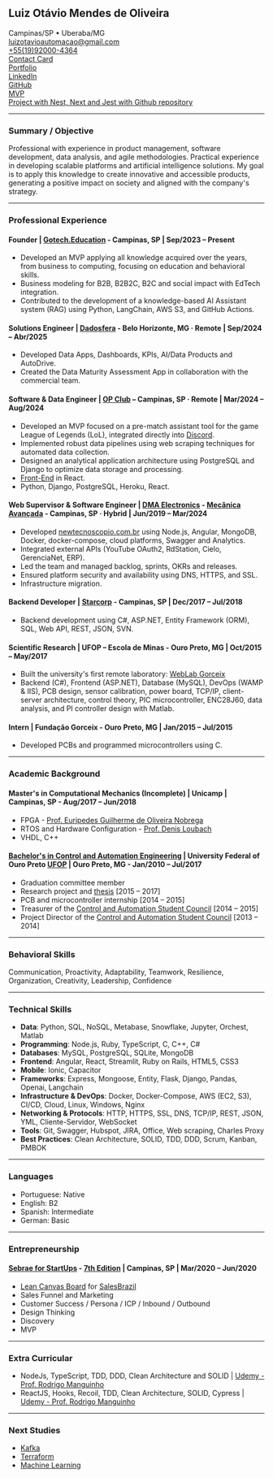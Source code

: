 ## Luiz Otávio Mendes de Oliveira

Campinas/SP • Uberaba/MG  
luizotavioautomacao@gmail.com   
[+55(19)92000-4364](https://api.whatsapp.com/send?phone=5519920004364)   
[Contact Card](https://luizotavio.netlify.app)   
[Portfolio](https://luizotavio.netlify.app/portifolio)   
[LinkedIn](https://www.linkedin.com/in/luiz-otavio-mendes-de-oliveira)   
[GitHub](https://github.com/luizotavioautomacao)   
[MVP](https://gotech.education)  
[Project with Nest, Next and Jest with Github repository](https://assistir-tv.shop)  

---

### Summary / Objective

Professional with experience in product management, software development, data analysis, and agile methodologies. Practical experience in developing scalable platforms and artificial intelligence solutions. My goal is to apply this knowledge to create innovative and accessible products, generating a positive impact on society and aligned with the company's strategy.

---

### Professional Experience

#### Founder | [Gotech.Education](https://gotech.education) - Campinas, SP | Sep/2023 – Present  
- Developed an MVP applying all knowledge acquired over the years, from business to computing, focusing on education and behavioral skills.  
- Business modeling for B2B, B2B2C, B2C and social impact with EdTech integration.  
- Contributed to the development of a knowledge-based AI Assistant system (RAG) using Python, LangChain, AWS S3, and GitHub Actions.   

#### Solutions Engineer | [Dadosfera](https://dadosfera.ai) - Belo Horizonte, MG · Remote | Sep/2024 – Abr/2025  
- Developed Data Apps, Dashboards, KPIs, AI/Data Products and AutoDrive.  
- Created the Data Maturity Assessment App in collaboration with the commercial team.  

#### Software & Data Engineer | [OP Club](https://opclub.gg) – Campinas, SP · Remote | Mar/2024 – Aug/2024
- Developed an MVP focused on a pre-match assistant tool for the game League of Legends (LoL), integrated directly into [Discord](https://discord.com/oauth2/authorize?client_id=1228089697088311298&response_type=code&redirect_uri=https%3A%2F%2Fwww.opclub.gg%2FgetDiscordToken&scope=email+identify).  
- Implemented robust data pipelines using web scraping techniques for automated data collection.  
- Designed an analytical application architecture using PostgreSQL and Django to optimize data storage and processing.  
- [Front-End](https://opclub.netlify.app) in React.  
- Python, Django, PostgreSQL, Heroku, React.  

#### Web Supervisor & Software Engineer | [DMA Electronics](http://dma.ind.br) - [Mecânica Avançada](https://mecanicaavancada.com.br) - Campinas, SP · Hybrid | Jun/2019 – Mar/2024  
- Developed [newtecnoscopio.com.br](https://newtecnoscopio.com.br) using Node.js, Angular, MongoDB, Docker, docker-compose, cloud platforms, Swagger and Analytics.  
- Integrated external APIs (YouTube OAuth2, RdStation, Cielo, GerenciaNet, ERP).  
- Led the team and managed backlog, sprints, OKRs and releases.  
- Ensured platform security and availability using DNS, HTTPS, and SSL.  
- Infrastructure migration.  

#### Backend Developer | [Starcorp](http://www.starcorp.com.br) - Campinas, SP | Dec/2017 – Jul/2018  
- Backend development using C#, ASP.NET, Entity Framework (ORM), SQL, Web API, REST, JSON, SVN.

#### Scientific Research | UFOP – Escola de Minas - Ouro Preto, MG | Oct/2015 – May/2017  
- Built the university's first remote laboratory: [WebLab Gorceix](https://decat.ufop.br/weblab-gorceix)  
- Backend (C#), Frontend (ASP.NET), Database (MySQL), DevOps (WAMP & IIS), PCB design, sensor calibration, power board, TCP/IP, client-server architecture, control theory, PIC microcontroller, ENC28J60, data analysis, and PI controller design with Matlab.

#### Intern | Fundação Gorceix - Ouro Preto, MG | Jan/2015 – Jul/2015  
- Developed PCBs and programmed microcontrollers using C.

---

### Academic Background

#### Master's in Computational Mechanics (Incomplete) | Unicamp | Campinas, SP - Aug/2017 – Jun/2018  
- FPGA - [Prof. Euripedes Guilherme de Oliveira Nobrega](http://buscatextual.cnpq.br/buscatextual/visualizacv.do?id=K4793197T1)  
- RTOS and Hardware Configuration - [Prof. Denis Loubach](http://www.comp.ita.br/~dloubach)  
- VHDL, C++

#### [Bachelor's in Control and Automation Engineering](https://zeppelin10.ufop.br/SistemaAcademico/MatrizCurricular?codCurso=AUT) | University Federal of Ouro Preto [UFOP](https://ufop.br) | Ouro Preto, MG - Jan/2010 – Jul/2017  
- Graduation committee member  
- Research project and [thesis](https://www.monografias.ufop.br/handle/35400000/440) [2015 – 2017]  
- PCB and microcontroller internship [2014 – 2015]  
- Treasurer of the [Control and Automation Student Council](https://decat.ufop.br/caeca) [2014 – 2015]  
- Project Director of the [Control and Automation Student Council](https://decat.ufop.br/caeca) [2013 – 2014]

---

### Behavioral Skills

Communication, Proactivity, Adaptability, Teamwork, Resilience, Organization, Creativity, Leadership, Confidence

---

### Technical Skills

- **Data**: Python, SQL, NoSQL, Metabase, Snowflake, Jupyter, Orchest, Matlab  
- **Programming**: Node.js, Ruby, TypeScript, C, C++, C#  
- **Databases**: MySQL, PostgreSQL, SQLite, MongoDB  
- **Frontend**: Angular, React, Streamlit, Ruby on Rails, HTML5, CSS3  
- **Mobile**: Ionic, Capacitor     
- **Frameworks**: Express, Mongoose, Entity, Flask, Django, Pandas, Openai, Langchain  
- **Infrastructure & DevOps**: Docker, Docker-Compose, AWS (EC2, S3), CI/CD, Cloud, Linux, Windows, Nginx  
- **Networking & Protocols**:  HTTP, HTTPS, SSL, DNS, TCP/IP, REST, JSON, YML, Cliente-Servidor, WebSocket    
- **Tools**: Git, Swagger, Hubspot, JIRA, Office, Web scraping, Charles Proxy   
- **Best Practices**: Clean Architecture, SOLID, TDD, DDD, Scrum, Kanban, PMBOK  

---

### Languages

- Portuguese: Native  
- English: B2  
- Spanish: Intermediate  
- German: Basic

---

### Entrepreneurship

#### [Sebrae for StartUps](https://sebrae.com.br/sites/PortalSebrae/ufs/sp/sebraeaz/startup-sp-sebrae,59bb8c2864761610VgnVCM1000004c00210aRCRD) - [7th Edition](https://sebrae.com.br/Sebrae/Portal%20Sebrae/UFs/SP/Programas%20e%20Solu%c3%a7%c3%b5es/StartupSP/StartupSP%20-%20Edital%202020.1.pdf) | Campinas, SP | Mar/2020 – Jun/2020  
- [Lean Canvas Board](https://canvanizer.com/canvas/wFRWRurhIeqV2) for [SalesBrazil](https://salesbrazil.netlify.app)  
- Sales Funnel and Marketing  
- Customer Success / Persona / ICP / Inbound / Outbound  
- Design Thinking  
- Discovery  
- MVP

---

### Extra Curricular

- NodeJs, TypeScript, TDD, DDD, Clean Architecture and SOLID | [Udemy - Prof. Rodrigo Manguinho](https://www.udemy.com/course/tdd-com-mango)  
- ReactJS, Hooks, Recoil, TDD, Clean Architecture, SOLID, Cypress | [Udemy - Prof. Rodrigo Manguinho](https://www.udemy.com/course/react-com-mango)

---

### Next Studies

- [Kafka](https://kafka.apache.org)    
- [Terraform](https://developer.hashicorp.com/terraform)  
- [Machine Learning](https://scikit-learn.org)  